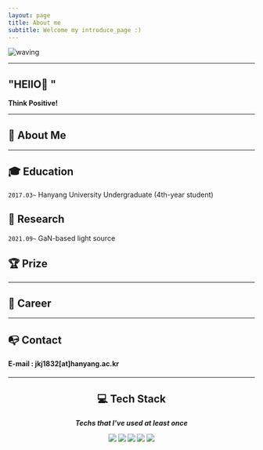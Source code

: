 ```yaml
---
layout: page
title: About me
subtitle: Welcome my introduce_page :)
---
```


![waving](https://capsule-render.vercel.app/api?type=waving&height=200&text=Ju%20gijun&fontAlign=50&fontAlignY=40&color=gradient)


---


## "HEllO👋 "

**Think Positive!** 

---

## **👩 About Me**
  
---

## **🎓 Education**

`2017.03~` Hanyang University Undergraduate (4th-year student)

## **📝 Research** 

`2021.09~`   GaN-based light source

## **🏆 Prize**

---

## **📑 Career**

---

## **📭 Contact** 
#### E-mail : jkj1832[at]hanyang.ac.kr
---

<center>

<h2> 💻 Tech Stack
<h5><dl> Techs that I've used at least once</dl>
  
<img src="https://img.shields.io/badge/Python-3766AB?style=flat-square&logo=Python&logoColor=white"/>
<img src="https://img.shields.io/badge/HTML5-E34F26?style=flat-square&logo=html5&logoColor=white"/>
<img src="https://img.shields.io/badge/CSS-1572B6?style=flat-square&logo=css3&logoColor=white"/>
<img src="https://img.shields.io/badge/Java-007396?style=flat-square&logo=JAVA&logoColor=white"/>
<img src="https://img.shields.io/badge/JavaScript-F7DF1E?style=flat-square&logo=JAVASCRIPT&logoColor=white"/>

